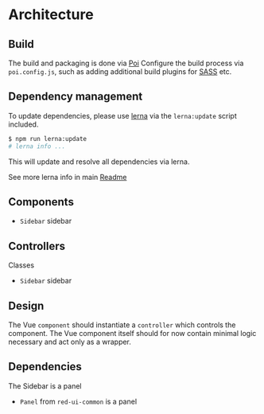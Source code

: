 # Architecture

## Build

The build and packaging is done via [Poi](https://poi.js.org/#/)
Configure the build process via `poi.config.js`, such as adding additional build plugins for [SASS](http://sass-lang.com/) etc.

## Dependency management

To update dependencies, please use [lerna](https://lernajs.io/#getting-started) via the `lerna:update` script included.

```bash
$ npm run lerna:update
# lerna info ...
```

This will update and resolve all dependencies via lerna.

See more lerna info in main [Readme](https://github.com/tecla5/red-ui/blob/master/Readme.md)

## Components

- `Sidebar` sidebar

## Controllers

Classes

- `Sidebar` sidebar

## Design

The Vue `component` should instantiate a `controller` which controls the component. The Vue component itself should for now contain minimal logic necessary and act only as a wrapper.

## Dependencies

The Sidebar is a panel

- `Panel` from `red-ui-common` is a panel
